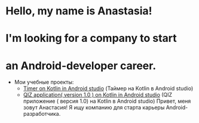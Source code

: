 # Hello, my name is Anastasia!
# I'm looking for a company to start 
# an Android-developer career.

+ Мои учебные проекты:
  + [Timer on Kotlin in Android studio](https://github.com/AnastasiaBlinova/ProjectKotlin/tree/main/m3_components) (Таймер на Kotlin в Android studio)
  + [QIZ application( version 1.0 ) on Kotlin in Android studio]([https://github.com/AnastasiaBlinova/ProjectKotlin/tree/main/m3_components](https://github.com/AnastasiaBlinova/ProjectKotlin/tree/main/m7_quiz_fragments)) (QIZ приложение ( версия 1.0) на Kotlin в Android studio)
Привет, меня зовут Анастасия!
Я ищу компанию для старта
карьеры Android-разработчика.



